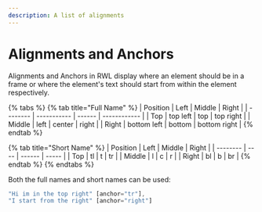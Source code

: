 ```yaml
---
description: A list of alignments
---
```


# Alignments and Anchors

Alignments and Anchors in RWL display where an element should be in a frame or where the element's text should start from within the element respectively.

{% tabs %}
{% tab title="Full Name" %}
| Position | Left        | Middle | Right        |
| -------- | ----------- | ------ | ------------ |
| Top      | top left    | top    | top right    |
| Middle   | left        | center | right        |
| Right    | bottom left | bottom | bottom right |
{% endtab %}

{% tab title="Short Name" %}
| Position | Left | Middle | Right |
| -------- | ---- | ------ | ----- |
| Top      | tl   | t      | tr    |
| Middle   | l    | c      | r     |
| Right    | bl   | b      | br    |
{% endtab %}
{% endtabs %}

Both the full names and short names can be used:

```javascript
"Hi im in the top right" [anchor="tr"],
"I start from the right" [anchor="right"]
```
